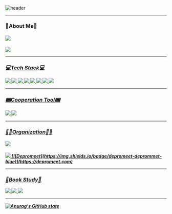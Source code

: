 ![header](https://capsule-render.vercel.app/api?type=transparent&color=999999&fontColor=6FDA13&height=300&section=header&text=DELTΔ&fontSize=90)

-----

### 👋About Me🙌

<h5 align="left"><a href="https://velog.io/@saint6839"><img src="https://img.shields.io/badge/Blog-20C997?style=for-the-badge&logo=velog&logoColor=white"> <h5 align="left"><a href="https://github.com/saint6839"><img src="https://img.shields.io/badge/GitHub-181717?style=for-the-badge&logo=github&logoColor=white"> 

-----  
  
### 💻Tech Stack💻

<img src="https://img.shields.io/badge/Spring Boot-6DB33F?style=flat-square&logo=springboot&logoColor=white"/> <img src="https://img.shields.io/badge/Android Studio-3DDC84?style=flat-square&logo=Android&logoColor=white"/> <img src="https://img.shields.io/badge/Java8-FF9E0F?style=flat-square&logo=&logoColor=white"/> <img src="https://img.shields.io/badge/MySQL-4479A1?style=flat-square&logo=mysql&logoColor=white"/> <img src="https://img.shields.io/badge/MongoDB-47A248?style=flat-square&logo=MongoDB&logoColor=white"/> <img src="https://img.shields.io/badge/AWS EC2-232F3E?style=flat-square&logo=&logoColor=white"/> <img src="https://img.shields.io/badge/AWS S3-232F3E?style=flat-square&logo=&logoColor=white"/> <img src="https://img.shields.io/badge/AWS RDS-232F3E?style=flat-square&logo=&logoColor=white"/>

-----  

### 📟Cooperation Tool📟

<img src="https://img.shields.io/badge/slack-4A154B?style=flat-square&logo=slack&logoColor=white"/> <img src="https://img.shields.io/badge/notion-000000?style=flat-square&logo=notion&logoColor=white"/>

-----

### 🧑‍💻Organization🧑‍💻

<h5 align="left"><a href="https://econovation.kr/about"><img src="https://img.shields.io/badge/ECONOVATION-00205B?style=for-the-badge&logo=team&logoColor=white"> <h5 align="left"><a href="https://github.com/sproutt"><img src="https://img.shields.io/badge/Sproutt-7ACB10?style=for-the-badge&logo=spring&logoColor=white">
[![Depromeet](https://img.shields.io/badge/depromeet-deprommet-blue)](https://depromeet.com)

-----  

### 📕Book Study📗

<img src="https://img.shields.io/badge/웹을 지탱하는 기술-A5915F?style=flat-square&logo=&logoColor=white"/> <img src="https://img.shields.io/badge/객체지향의 사실과 오해-A5915F?style=flat-square&logo=&logoColor=white"/> <img src="https://img.shields.io/badge/모던 자바 인 액션-A5915F?style=flat-square&logo=&logoColor=white"/>

-----  

![Anurag's GitHub stats](https://github-readme-stats.vercel.app/api?username=saint6839&show_icons=true&theme=chartreuse-dark)

